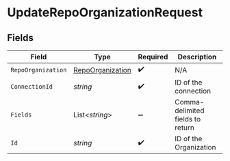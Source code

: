 # UpdateRepoOrganizationRequest


## Fields

| Field                                                           | Type                                                            | Required                                                        | Description                                                     |
| --------------------------------------------------------------- | --------------------------------------------------------------- | --------------------------------------------------------------- | --------------------------------------------------------------- |
| `RepoOrganization`                                              | [RepoOrganization](../../Models/Components/RepoOrganization.md) | :heavy_check_mark:                                              | N/A                                                             |
| `ConnectionId`                                                  | *string*                                                        | :heavy_check_mark:                                              | ID of the connection                                            |
| `Fields`                                                        | List<*string*>                                                  | :heavy_minus_sign:                                              | Comma-delimited fields to return                                |
| `Id`                                                            | *string*                                                        | :heavy_check_mark:                                              | ID of the Organization                                          |